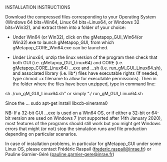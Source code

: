 INSTALLATION INSTRUCTIONS

Download the compressed files corresponding to your Operating System (Windows 64 bits=Win64, Linux 64 bits=Linux64, or Windows 32 bits=Win32), and extract them into a folder of your choice:

* Under Win64 (or Win32), click on the gMetapop_GUI_Win64(or Win32).exe to launch gMetapop_GUI, from which gMetapop_CORE_Win64.exe can be launched.

* Under Linux64, unzip the linux version of the program then check that both GUI (i.e. gMetapop_GUI_Linux64) and CORE (i.e. gMetapop_CORE_Linux64) ...exe and ...sh (i.e. run_gM_GUI_Linux64.sh), and associated library (i.e. lib*) files have executable rights (If needed, type chmod +x filename to allow for executable permissions). Then in the folder where the files have been unzipped, type in command line:

sh ./run_gM_GUI_Linux64.sh" or simply “./ run_gM_GUI_Linux64.sh

Since the ...
sudo apt-get install libxcb-xinerama0

NB: If a 32-bit GUI ...exe is used on a Win64 OS, or if either a 32-bit or 64-bit version are used on Windows 7 (not supported after 14th January 2020), most features of the programs should still work but you might get Windows errors that might (or not) stop the simulation runs and file production depending on particular scenarios.

In case of installation problems, in particular for gMetapop_GUI under some Linux OS, please contact Frédéric Raspail (frederic.raspail@inrae.fr) or Pauline Garnier-Géré (pauline.garnier-gere@inrae.fr)
